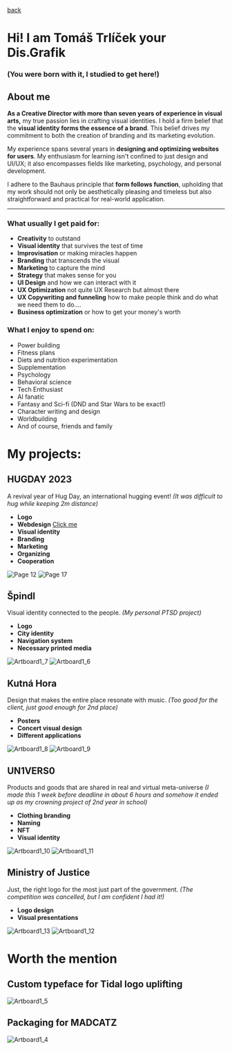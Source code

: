 [back](https://stolgeth.github.io/english-for-designers/03-content-first/Index.html)

# Hi! I am Tomáš Trlíček your Dis.Grafik
### (You were born with it, I studied to get here!)

## About me

**As a Creative Director with more than seven years of experience in visual arts,** my true passion lies in crafting visual identities. I hold a firm belief that the **visual identity forms the essence of a brand**. This belief drives my commitment to both the creation of branding and its marketing evolution.

My experience spans several years in **designing and optimizing websites for users**. My enthusiasm for learning isn't confined to just design and UI/UX; it also encompasses fields like marketing, psychology, and personal development.

I adhere to the Bauhaus principle that **form follows function**, upholding that my work should not only be aesthetically pleasing and timeless but also straightforward and practical for real-world application.

---

### What usually I get paid for:
- **Creativity** to outstand
- **Visual identity** that survives the test of time
- **Improvisation** or making miracles happen
- **Branding** that transcends the visual
- **Marketing** to capture the mind
- **Strategy** that makes sense for you
- **UI Design** and how we can interact with it
- **UX Optimization** not quite UX Research but almost there
- **UX Copywriting and funneling** how to make people think and do what we need them to do....
- **Business optimization** or how to get your money's worth

### What I enjoy to spend on: 
- Power building
- Fitness plans
- Diets and nutrition experimentation
- Supplementation
- Psychology
- Behavioral science
- Tech Enthusiast
- AI fanatic
- Fantasy and Sci-fi (DND and Star Wars to be exact!)
- Character writing and design
- Worldbuilding
- And of course, friends and family

# My projects: 

## HUGDAY 2023

A revival year of Hug Day, an international hugging event! 
*(It was difficult to hug while keeping 2m distance)*

- **Logo**
- **Webdesign** [Click me](https://www.hugday.sk)
- **Visual identity**
- **Branding**
- **Marketing**
- **Organizing**
- **Cooperation**

![Page 12](https://github.com/Stolgeth/english-for-designers/assets/133216768/ab6adee4-123f-4df8-a3e9-50e8ac731ba9)
![Page 17](https://github.com/Stolgeth/english-for-designers/assets/133216768/04176c3e-3f12-47e9-b93e-4ca6caaa228a)

## Špindl

Visual identity connected to the people.
*(My personal PTSD project)*

- **Logo**
- **City identity**
- **Navigation system**
- **Necessary printed media**

![Artboard1_7](https://github.com/Stolgeth/english-for-designers/assets/133216768/0b144737-2c9e-4702-b7c5-e8d8917bc9d8)
![Artboard1_6](https://github.com/Stolgeth/english-for-designers/assets/133216768/12098542-53f9-485b-9458-4690894ed530)

## Kutná Hora

Design that makes the entire place resonate with music. 
*(Too good for the client, just good enough for 2nd place)*

- **Posters**
- **Concert visual design**
- **Different applications**

![Artboard1_8](https://github.com/Stolgeth/english-for-designers/assets/133216768/f3d83dbf-6cd0-4b4a-b5fa-9d3023797eb0)
![Artboard1_9](https://github.com/Stolgeth/english-for-designers/assets/133216768/bf2b07db-267b-40d7-8c56-31079f2ab8ba)

## UN1VERS0

Products and goods that are shared in real and virtual meta-universe
*(I made this 1 week before deadline in about 6 hours and somehow it ended up as my crowning project of 2nd year in school)*

- **Clothing branding**
- **Naming**
- **NFT**
- **Visual identity**

![Artboard1_10](https://github.com/Stolgeth/english-for-designers/assets/133216768/cc3a84be-dcdc-4fab-bfda-58005848342d)
![Artboard1_11](https://github.com/Stolgeth/english-for-designers/assets/133216768/f25d9fa6-237b-4b29-b386-3f48d14ddfd3)

## Ministry of Justice

Just, the right logo for the most just part of the government.
*(The competition was cancelled, but I am confident I had it!)*

- **Logo design**
- **Visual presentations**

![Artboard1_13](https://github.com/Stolgeth/english-for-designers/assets/133216768/779f6347-7bb4-462b-a4a5-0c64abde0e37)
![Artboard1_12](https://github.com/Stolgeth/english-for-designers/assets/133216768/93977f02-22f4-4fda-b998-587dca9b32db)

# Worth the mention

## Custom typeface for Tidal logo uplifting
![Artboard1_5](https://github.com/Stolgeth/english-for-designers/assets/133216768/c2640610-33a6-41d3-ac37-db65dab3fce3)

## Packaging for MADCATZ
![Artboard1_4](https://github.com/Stolgeth/english-for-designers/assets/133216768/15e44f64-07ae-4629-b50f-743d8743cff2)
